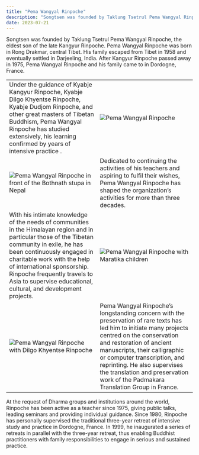 ```yaml
---
title: "Pema Wangyal Rinpoche"
description: "Songtsen was founded by Taklung Tsetrul Pema Wangyal Rinpoche, the eldest son of the late Kangyur Rinpoche."
date: 2023-07-21
---
```


Songtsen was founded by Taklung Tsetrul Pema Wangyal Rinpoche, the eldest son of the late Kangyur Rinpoche. Pema Wangyal Rinpoche was born in Rong Drakmar, central Tibet. His family escaped from Tibet in 1958 and eventually settled in Darjeeling, India. After Kangyur Rinpoche passed away in 1975, Pema Wangyal Rinpoche and his family came to in Dordogne, France.

| | |
|-|-|
|Under the guidance of Kyabje Kangyur Rinpoche, Kyabje Dilgo Khyentse Rinpoche, Kyabje Dudjom Rinpoche, and other great masters of Tibetan Buddhism, Pema Wangyal Rinpoche has studied extensively, his learning confirmed by years of intensive practice . | ![Pema Wangyal Rinpoche](/images/img_PWR_portrait1.jpg "Pema Wangyal Rinpoche")|
|![Pema Wangyal Rinpoche in front of the Bothnath stupa in Nepal](/images/img_PWR_bothnath.jpg "Pema Wangyal Rinpoche in front of the Bothnath stupa in Nepal")|Dedicated to continuing the activities of his teachers and aspiring to fulfil their wishes, Pema Wangyal Rinpoche has shaped the organization’s activities for more than three decades.
|With his intimate knowledge of the needs of communities in the Himalayan region and in particular those of the Tibetan community in exile, he has been continuously engaged in charitable work with the help of international sponsorship. Rinpoche frequently travels to Asia to supervise educational, cultural, and development projects.|![Pema Wangyal Rinpoche with Maratika children](/images/img_PWR_voyage.jpg "Pema Wangyal Rinpoche with Maratika children")|
|![Pema Wangyal Rinpoche with Dilgo Khyentse Rinpoche](/images/img_PWR_DKR.jpg "Pema Wangyal Rinpoche with Dilgo Khyentse Rinpoche")|Pema Wangyal Rinpoche’s longstanding concern with the preservation of rare texts has led him to initiate many projects centred on the conservation and restoration of ancient manuscripts, their calligraphic or computer transcription, and reprinting. He also supervises the translation and preservation work of the Padmakara Translation Group in France.|

At the request of Dharma groups and institutions around the world, Rinpoche has been active as a teacher since 1975, giving public talks, leading seminars and providing individual guidance. Since 1980, Rinpoche has personally supervised the traditional three-year retreat of intensive study and practice in Dordogne, France. In 1999, he inaugurated a series of retreats in parallel with the three-year retreat, thus enabling Buddhist practitioners with family responsibilities to engage in serious and sustained practice.

<style>
  table tr td {
    vertical-align: middle !important;
  }
</style>